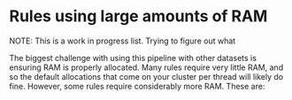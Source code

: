 # Rules using large amounts of RAM

NOTE: This is a work in progress list. Trying to figure out what

The biggest challenge with using this pipeline with other datasets is ensuring
RAM is properly allocated. Many rules require very little RAM, and so the
default allocations that come on your cluster per thread will likely do fine.
However, some rules require considerably more RAM. These are:


